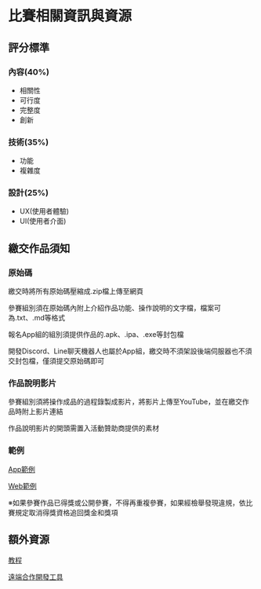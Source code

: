 # 比賽相關資訊與資源

## 評分標準

### 內容(40%)

* 相關性
* 可行度
* 完整度
* 創新

### 技術(35%)

* 功能
* 複雜度

### 設計(25%)

* UX(使用者體驗)
* UI(使用者介面)

## 繳交作品須知

### 原始碼

繳交時將所有原始碼壓縮成.zip檔上傳至網頁

參賽組別須在原始碼內附上介紹作品功能、操作說明的文字檔，檔案可為.txt、.md等格式

報名App組的組別須提供作品的.apk、.ipa、.exe等封包檔

開發Discord、Line聊天機器人也屬於App組，繳交時不須架設後端伺服器也不須交封包檔，僅須提交原始碼即可

### 作品說明影片

參賽組別須將操作成品的過程錄製成影片，將影片上傳至YouTube，並在繳交作品時附上影片連結

作品說明影片的開頭需置入活動贊助商提供的素材

### 範例

[App範例](./app_template/)

[Web範例](./web_template/)

※如果參賽作品已得獎或公開參賽，不得再重複參賽，如果經檢舉發現違規，依比賽規定取消得獎資格追回獎金和獎項

## 額外資源

[教程](./tutorials.md)

[遠端合作開發工具](./remote-tools)

